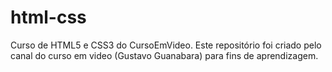 # html-css
 Curso de HTML5 e CSS3 do CursoEmVideo.
 Este repositório foi criado pelo canal do curso em video (Gustavo Guanabara) para fins de aprendizagem.